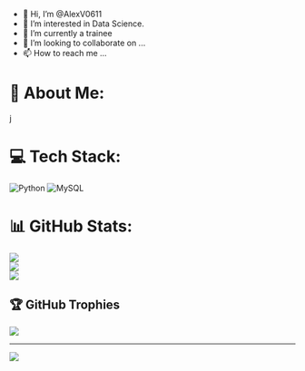 - 👋 Hi, I’m @AlexV0611
- 👀 I’m interested in Data Science.
- 🌱 I’m currently a trainee
- 💞️ I’m looking to collaborate on ...
- 📫 How to reach me ...

<!---
AlexV0611/AlexV0611 is a ✨ special ✨ repository because its `README.md` (this file) appears on your GitHub profile.
You can click the Preview link to take a look at your changes.
--->
# 💫 About Me:
j


# 💻 Tech Stack:
![Python](https://img.shields.io/badge/python-3670A0?style=for-the-badge&logo=python&logoColor=ffdd54) ![MySQL](https://img.shields.io/badge/mysql-%2300000f.svg?style=for-the-badge&logo=mysql&logoColor=white)
# 📊 GitHub Stats:
![](https://github-readme-stats.vercel.app/api?username=AlexV0611&theme=dark&hide_border=false&include_all_commits=false&count_private=false)<br/>
![](https://github-readme-streak-stats.herokuapp.com/?user=AlexV0611&theme=dark&hide_border=false)<br/>
![](https://github-readme-stats.vercel.app/api/top-langs/?username=AlexV0611&theme=dark&hide_border=false&include_all_commits=false&count_private=false&layout=compact)

## 🏆 GitHub Trophies
![](https://github-profile-trophy.vercel.app/?username=AlexV0611&theme=radical&no-frame=false&no-bg=true&margin-w=4)

---
[![](https://visitcount.itsvg.in/api?id=AlexV0611&icon=0&color=0)](https://visitcount.itsvg.in)

<!-- Proudly created with GPRM ( https://gprm.itsvg.in ) -->
